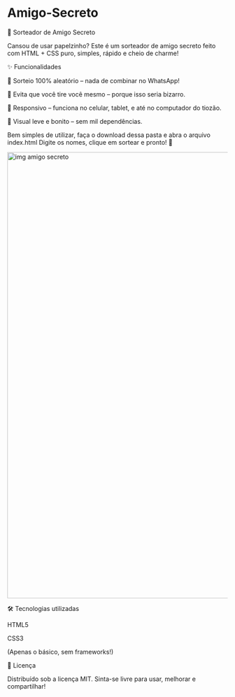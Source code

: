 # Amigo-Secreto
🎁 Sorteador de Amigo Secreto

Cansou de usar papelzinho? Este é um sorteador de amigo secreto feito com HTML + CSS puro, simples, rápido e cheio de charme!

✨ Funcionalidades

🔄 Sorteio 100% aleatório – nada de combinar no WhatsApp!

🚫 Evita que você tire você mesmo – porque isso seria bizarro.

📱 Responsivo – funciona no celular, tablet, e até no computador do tiozão.

🎨 Visual leve e bonito – sem mil dependências.


Bem simples de utilizar, faça o download dessa pasta e abra o arquivo index.html 
Digite os nomes, clique em sortear e pronto! 🎉

<img width="924" height="1021" alt="img amigo secreto" src="https://github.com/user-attachments/assets/458579ce-c23f-44a4-93fc-660f8f9c0f25" />


🛠 Tecnologias utilizadas

HTML5

CSS3

(Apenas o básico, sem frameworks!)


📜 Licença

Distribuído sob a licença MIT.
Sinta-se livre para usar, melhorar e compartilhar!

